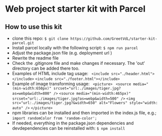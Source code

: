 # Web project starter kit with Parcel

## How to use this kit

- clone this repo:
  `$ git clone https://github.com/GreetVdL/starter-kit-parcel.git`
- Install parcel locally with the following script:
  `$ npm run parcel`
- Adjust the package.json file (e.g. deployment url )
- Rewrite the readme file
- Check the .gitignore file and make changes if necessary. The 'out' directory can be added there too.
- Examples of HTML include tag usage:
  ` <include src="./header.html"></include>`
  `<include src="./footer.html"></include>`
- Example of image transforming usage:
  ` <picture>`
  ` <source media="(min-width:650px)" srcset="url:./images/tiger.jpg?as=webp&width=800" />`
  `<source media="(min-width:465px)" srcset="url:./images/tiger.jpg?as=webp&width=500" />`
  `<img src="url:./images/tiger.jpg?&width=650" alt="Flowers" style="width: auto" />`
  `</picture>`
- npm libraries can be installed and then imported in the index.js file, e.g.;
  `import randomColor from 'random-color';`
- If needed, everything in the package.json dependencies and devdependencies can be reinstalled with:
  `$ npm install`
